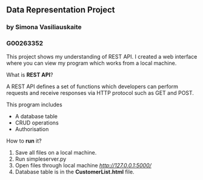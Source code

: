 ## Data Representation Project
### by Simona Vasiliauskaite
### G00263352

This project shows my understanding of REST API.
I created a web interface where you can view my program which works from a local machine.

What is **REST API**?

A REST API defines a set of functions which developers can perform requests and receive responses via HTTP protocol such as GET and POST.

This program includes
* A database table
* CRUD operations
* Authorisation

How to **run** it?

1. Save all files on a local machine.
2. Run simpleserver.py
3. Open files through local machine
*http://127.0.0.1:5000/*
4. Database table is in the **CustomerList.html** file. 







